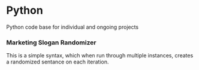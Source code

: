 # Python
Python code base for individual and ongoing projects


### Marketing Slogan Randomizer
This is a simple syntax, which when run through multiple instances, creates a randomized sentance on each iteration.

  
